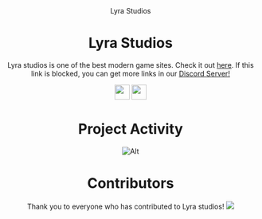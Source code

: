 <div align='center'>Lyra Studios

# Lyra Studios

Lyra studios is one of the best modern game sites. Check it out <a href="https://lyrastudios.github.io">here</a>. If this link is blocked, you can get more links in our <a href="https://dsc.gg/lyragamesbruh">Discord Server!</a>

<a href="https://discord.gg/jjzyfJ3mst"><img height="30px" src="https://img.shields.io/badge/Discord-7289DA?style=for-the-badge&logo=discord&logoColor=white"><img></a>
<a href="https://github.com/LyraStudios"><img height="30px" src="https://img.shields.io/badge/GitHub-100000?style=for-the-badge&logo=github&logoColor=white"><img></a>
</p>  

# Project Activity

![Alt](https://repobeats.axiom.co/api/embed/84c4863c8c2a9b81e6dfe88bc4b63a604af87803.svg "Repobeats analytics image")



# Contributors 
Thank you to everyone who has contributed to Lyra studios!
<img src="https://contrib.rocks/image?repo=lyra studiosnetwork/lyra studiosnetwork.github.io"/>

